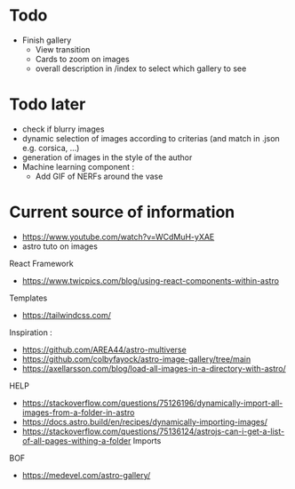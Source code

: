# Todo
- Finish gallery
    - View transition
    - Cards to zoom on images
    - overall description in /index to select which gallery to see

# Todo later
- check if blurry images
- dynamic selection of images according to criterias (and match in .json e.g. corsica, ...)
- generation of images in the style of the author
- Machine learning component : 
    - Add GIF of NERFs around the vase


# Current source of information
- https://www.youtube.com/watch?v=WCdMuH-yXAE
- astro tuto on images


React Framework
- https://www.twicpics.com/blog/using-react-components-within-astro

Templates
- https://tailwindcss.com/

Inspiration : 
- https://github.com/AREA44/astro-multiverse
- https://github.com/colbyfayock/astro-image-gallery/tree/main
- https://axellarsson.com/blog/load-all-images-in-a-directory-with-astro/

HELP
- https://stackoverflow.com/questions/75126196/dynamically-import-all-images-from-a-folder-in-astro
- https://docs.astro.build/en/recipes/dynamically-importing-images/
- https://stackoverflow.com/questions/75136124/astrojs-can-i-get-a-list-of-all-pages-withing-a-folder Imports



BOF
- https://medevel.com/astro-gallery/

